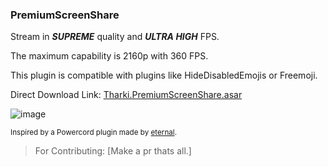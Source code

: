 ### PremiumScreenShare

Stream in **_SUPREME_** quality and **_ULTRA HIGH_** FPS.

The maximum capability is 2160p with 360 FPS.

This plugin is compatible with plugins like HideDisabledEmojis or Freemoji.

Direct Download Link:
[Tharki.PremiumScreenShare.asar](https://github.com/Tharki-God/PremiumScreenShare/releases/latest/download/Tharki.PremiumScreenShare.asar)

![image](https://tharki-god.github.io/files-random-host/bdpluginsassets/premiumscreenshare.png)

<sub>Inspired by a Powercord plugin made by
[eternal](https://github.com/discord-modifications/screenshare-crack).</sub>

> For Contributing: [Make a pr thats all.]

